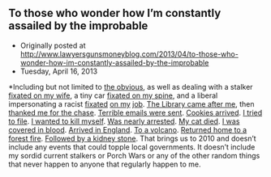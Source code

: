 ## To those who wonder how I’m constantly assailed by the improbable

 * Originally posted at http://www.lawyersgunsmoneyblog.com/2013/04/to-those-who-wonder-how-im-constantly-assailed-by-the-improbable
 * Tuesday, April 16, 2013

\*Including but not limited to [the obvious](http://acephalous.typepad.com/acephalous/2005/11/my\_morning.html), as well as dealing with a stalker [fixated on my wife](http://acephalous.typepad.com/acephalous/2005/10/the\_dresner\_dec.html#comment-10291674), a tiny car [fixated on my spine](http://acephalous.typepad.com/acephalous/2006/05/why\_i\_didnt\_pos.html), and a liberal impersonating a racist [fixated](http://acephalous.typepad.com/acephalous/2007/06/time\_to\_be\_tatt.html) [on my](http://acephalous.typepad.com/acephalous/2007/06/refined\_white\_s.html) [job](http://acephalous.typepad.com/acephalous/2007/06/update\_on\_the\_s.html). [The Library came after me](http://acephalous.typepad.com/acephalous/2007/10/cashier.html), then [thanked me for the chase](http://acephalous.typepad.com/acephalous/2007/10/unbelievable-up.html). [Terrible emails were sent](http://acephalous.typepad.com/acephalous/2007/03/and\_yet\_i\_still.html). [Cookies arrived](http://acephalous.typepad.com/acephalous/2007/08/behold-the-inte.html). [I tried to file](http://acephalous.typepad.com/acephalous/2008/09/i-tried-to-file.html). [I wanted to kill myself](http://acephalous.typepad.com/acephalous/2007/09/baseball.html). [Was nearly arrested](http://acephalous.typepad.com/acephalous/2008/09/ha-ha-not-funny.html). [My cat died](http://acephalous.typepad.com/acephalous/2008/01/rachel-kaufman.html). [I was covered in blood](http://acephalous.typepad.com/acephalous/2009/10/nonono.html). [Arrived in England](http://acephalous.typepad.com/acephalous/2010/04/kick-ass-sorta-saved-my-life-the-other-night.html). [To a volcano](http://acephalous.typepad.com/acephalous/2010/04/i-have-run-away-to-england-i-have.html). [Returned home to a forest fire](http://acephalous.typepad.com/acephalous/2010/05/that-was-an-ordeal-you-would-think-that-having-lived-in-southern-california-for-a-decade-i-would-be-emotionally-equipped-to.html). [Followed by a kidney stone](http://acephalous.typepad.com/acephalous/2010/06/i-feel-a-bit-more-manly-now.html).  That brings us to 2010 and doesn’t include any events that could topple  local governments. It doesn’t include my sordid current stalkers or  Porch Wars or any of the other random things that never happen to anyone  that regularly happen to me.